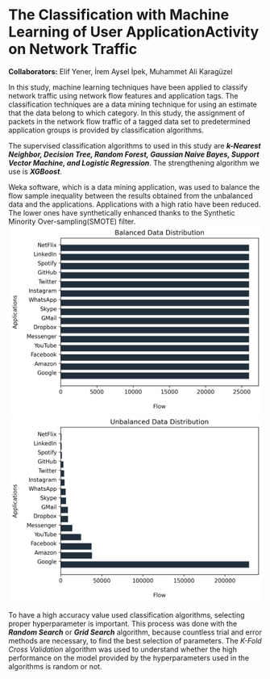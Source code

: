 # The Classification with Machine Learning of User ApplicationActivity on Network Traffic
**Collaborators:** Elif  Yener, İrem Aysel İpek, Muhammet Ali Karagüzel

In this study, machine learning techniques have been applied to classify network traffic using network flow features and application tags. The classification techniques are a data mining technique for using an estimate that the data belong to which category.  In this study, the assignment of packets in the network flow traffic of a tagged data set to predetermined application groups is provided by classification algorithms.

The supervised classification algorithms to used in this study are **_k-Nearest Neighbor, Decision Tree, Random Forest, Gaussian Naive Bayes, Support Vector Machine, and Logistic Regression_**. The strengthening algorithm we use is **_XGBoost_**.

Weka software, which is a data mining application, was used to balance the flow sample inequality between the results obtained from the unbalanced data and the applications. Applications with a high ratio have been reduced. The lower ones have synthetically enhanced thanks to the Synthetic Minority Over-sampling(SMOTE) filter.
![](img/balancedData.png) 
![](img/unbalancedData.png)

To have a high accuracy value used classification algorithms, selecting proper hyperparameter is important. This process was done with the **_Random Search_** or **_Grid Search_** algorithm, because countless trial and error methods are necessary, to find the best selection of parameters. The _K-Fold Cross Validation_ algorithm was used to understand whether the high performance on the model provided by the hyperparameters used in the algorithms is random or not.
